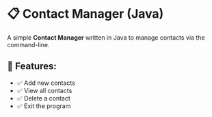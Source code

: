 # 📋 Contact Manager (Java)

A simple **Contact Manager** written in Java to manage contacts via the command-line.

## 🚀 Features:
- ✅ Add new contacts
- ✅ View all contacts
- ✅ Delete a contact
- ✅ Exit the program

